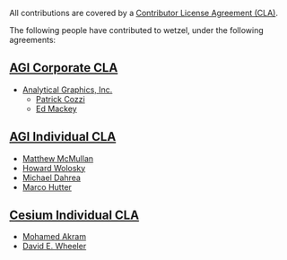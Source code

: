 All contributions are covered by a [Contributor License Agreement (CLA)](https://github.com/CesiumGS/cesium/blob/master/CONTRIBUTING.md#contributor-license-agreement-cla).

The following people have contributed to wetzel, under the following agreements:

## [AGI Corporate CLA](https://github.com/CesiumGS/cesium/blob/1.59/Documentation/Contributors/CLAs/corporate-cla-agi-v1.0.txt)

* [Analytical Graphics, Inc.](http://www.agi.com/)
    * [Patrick Cozzi](https://github.com/pjcozzi)
    * [Ed Mackey](https://github.com/emackey)

## [AGI Individual CLA](https://github.com/CesiumGS/cesium/blob/1.59/Documentation/Contributors/CLAs/individual-cla-agi-v1.0.txt)
* [Matthew McMullan](https://github.com/MattMcMullan)
* [Howard Wolosky](https://github.com/HowardWolosky)
* [Michael Dahrea](https://github.com/BeardedGnome)
* [Marco Hutter](https://github.com/javagl)

## [Cesium Individual CLA](https://docs.google.com/forms/d/e/1FAIpQLScU-yvQdcdjCFHkNXwdNeEXx5Qhu45QXuWX_uF5qiLGFSEwlA/viewform)
* [Mohamed Akram](https://github.com/mohd-akram)
* [David E. Wheeler](https://github.com/theory)
